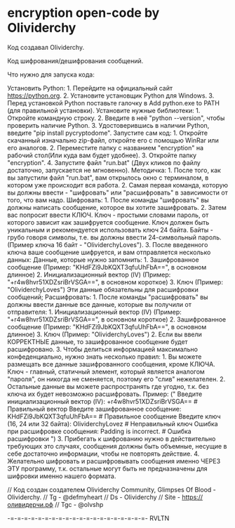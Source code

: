 # encryption open-code by Olividerchy
Код создавал Olividerchy.

Код шифрования/дешифрования сообщений. 

Что нужно для запуска кода:

  Установить Python:
    1. Перейдите на официальный сайт https://python.org. 
    2. Установите установщик Python для Windows.
    3. Перед установкой Python поставьте галочку в Add python.exe to PATH (для правильной установки).
  Установите нужные библиотеки:
    1. Откройте командную строку.
    2. Введите в неё "python --version", чтобы проверить наличие Python.
    3. Удостоверившись в наличии Python, введите "pip install pycryptodome". 
  Запустите сам код:
    1. Откройте скачанный изначально zip-файл, откройте его с помощью WinRar или его аналогов.
    2. Переместите папку с названием "encryption" на рабочий стол(Или куда вам будет удобнее).
    3. Откройте папку "encryption".
    4. Запустите файл "run.bat" (Двух кликов по файлу достаточно, запускается не мгновенно).
  Методичка:
    1. После того, как вы запустили файл "run.bat", вам открылось окно с терминалом, в котором уже происходит вся работа.
    2. Самая первая команда, которую вы должны ввести - "шифровать" или "расшифровать" в зависимости от того, что вам надо.
    Шифровать:
      1. После команды "шифровать" вы должны написать сообщение, которое вы хотите зашифровать.
      2. Затем вас попросит ввести КЛЮЧ. Ключ - простыми словами пароль, от которого зависит как зашифруется сообщение. 
        Ключ должен быть уникальным и рекомендуется использовать ключ 24 байта. Байты - грубо говоря символы, т.е. вы должны ввести 24-символьный пароль. (Пример ключа 16 байт - "OlividerchyLoves").
      3. После введенного ключа ваше сообщение шифруется, и вам отправляется несколько данных:
        Данные, которые нужно запомнить:
          1. Зашифрованное сообщение (Пример: "KHdFZi9JbKQXT3qfuUhFbA==", в основном длинное)
          2. Инициализационный вектор (IV) (Пример: "+r4w8hvr51XDZsriBrVSGA==", в основном короткое)
          3. Ключ (Пример: "OlividerchyLoves")
        Эти данные обязательны для расшифровки сообщений;
    Расшифровать:
      1. После команды "расшифровать" вы должны ввести данные все данные, которые вы получили от отправителя:
        1. Инициализационный вектор (IV) (Пример: "+r4w8hvr51XDZsriBrVSGA==", в основном короткое)
        2. Зашифрованное сообщение (Пример: "KHdFZi9JbKQXT3qfuUhFbA==", в основном длинное)
        3. Ключ (Пример: "OlividerchyLoves")
      2. Если вы ввели КОРРЕКТНЫЕ данные, то зашифрованное сообщение будет расшифровано.
  3. Чтобы делиться информацией максимально конфеденциально, нужно знать несколько правил:
    1. Вы можете размещать все данные зашифрованного сообщения, кроме КЛЮЧА. Ключ - главный, статичный элемент, который является аналогом "пароля", он никогда не сменяется, поэтому его "слив" нежелателен.
    2. Остальные данные вы можете распространять где угодно, т.к. без ключа их будет невозможно расшифровать. Пример:
      ("
      Введите инициализационный вектор (IV): +r4w8hvr51XDZsriBrVSGA== # Правильный вектор
      Введите зашифрованное сообщение: KHdFZi9JbKQXT3qfuUhFbA== # Правильное сообщение
      Введите ключ (16, 24 или 32 байта): OlividerchyLovez # Неправильный ключ
      Ошибка при расшифровке сообщения: Padding is incorrect. # Ошибка расшифровки 
      ")
    3. Прибегать к шифрованию нужно в действительно требующих это случаях, сообщения должны быть объемные, несущие в себе достаточно информации, чтобы не повторять действие.
    4. Желательно шифровать и расшифровывать сообщения именно ЧЕРЕЗ ЭТУ программу, т.к. остальные могут быть не предназначены для шифровки именно нашего формата.

// Код создан создателем Olividerchy Community, Glimpses Of Blood - Olividerchy. 
// Tg - @defmyheart
// Ds - Olividerchy
// Site - https://оливидерчи.рф
// Tgc - @olvshp

-=-=-=-=-=-=-=-=-=-=-=-=-=-=-=-=-=-=-=-=-
RVLTN
        
      
  
 
